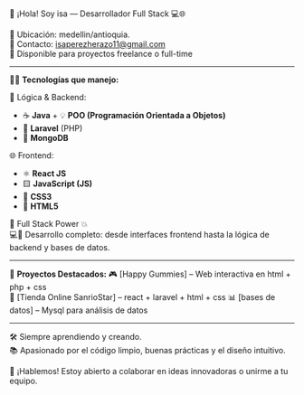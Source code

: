 💼 ¡Hola! Soy isa — Desarrollador Full Stack 💻🌐

📍 Ubicación: medellin/antioquia.  
📧 Contacto: isaperezherazo11@gmail.com  
🚀 Disponible para proyectos freelance o full-time  

---

👨‍💻 **Tecnologías que manejo:**

🧠 Lógica & Backend:
- ☕ **Java** + 💡 **POO (Programación Orientada a Objetos)**
- 🐘 **Laravel** (PHP)
- 🍃 **MongoDB**

🌐 Frontend:
- ⚛️ **React JS**
- 🟨 **JavaScript (JS)**
- 🎨 **CSS3**
- 🧾 **HTML5**

🧩 Full Stack Power 💥  
💻💾 Desarrollo completo: desde interfaces frontend hasta la lógica de backend y bases de datos.

---

🔧 **Proyectos Destacados:**
🎮 [Happy Gummies] – Web interactiva en html + php + css  
🛒 [Tienda Online SanrioStar] – react + laravel + html + css
📊 [bases de datos] – Mysql para análisis de datos  

---

🛠️ Siempre aprendiendo y creando.  
📚 Apasionado por el código limpio, buenas prácticas y el diseño intuitivo.  

🌟 ¡Hablemos! Estoy abierto a colaborar en ideas innovadoras o unirme a tu equipo.

